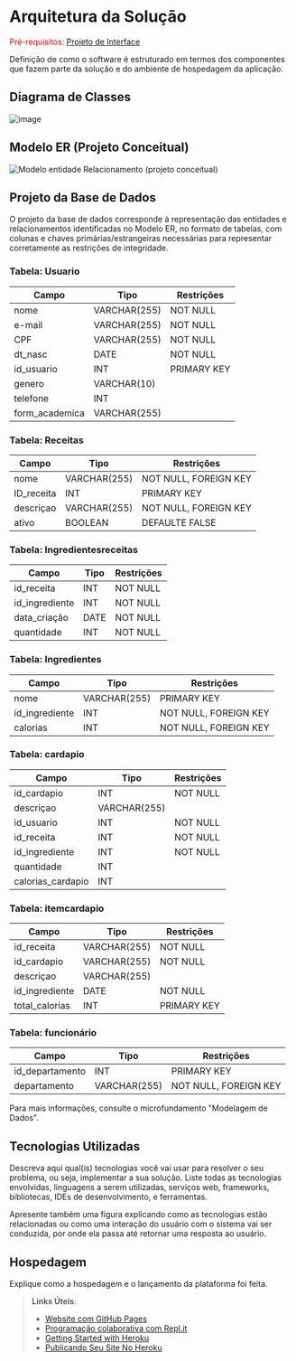 # Arquitetura da Solução

<span style="color:red">Pré-requisitos: <a href="3-Projeto de Interface.md"> Projeto de Interface</a></span>

Definição de como o software é estruturado em termos dos componentes que fazem parte da solução e do ambiente de hospedagem da aplicação.

## Diagrama de Classes


![image](https://github.com/ICEI-PUC-Minas-PMV-ADS/pmv-ads-2024-1-e2-proj-int-t7-grupo_cooking_fitt/assets/144388125/dcc359ae-26ca-4650-95a3-a5559e8677e6)







## Modelo ER (Projeto Conceitual)

![Modelo entidade Relacionamento (projeto conceitual)](https://github.com/ICEI-PUC-Minas-PMV-ADS/pmv-ads-2024-1-e2-proj-int-t7-grupo_cooking_fitt/assets/135378577/4311b1b9-e75e-4b2e-bce6-a14999471086)


## Projeto da Base de Dados

O projeto da base de dados corresponde à representação das entidades e relacionamentos identificadas no Modelo ER, no formato de tabelas, com colunas e chaves primárias/estrangeiras necessárias para representar corretamente as restrições de integridade.

### Tabela: Usuario
| Campo             | Tipo                  | Restrições                 |
|-------------      |--------------         |----------------------------|
| nome              | VARCHAR(255)          | NOT NULL                   |
| e-mail            | VARCHAR(255)          | NOT NULL                   |
| CPF               | VARCHAR(255)          | NOT NULL                   |
| dt_nasc           | DATE                  | NOT NULL                   |
| id_usuario        | INT                   | PRIMARY KEY                |
| genero            | VARCHAR(10)           |                            |
| telefone          | INT                   |                            |
| form_academica    | VARCHAR(255)          |                            |


### Tabela: Receitas
| Campo             | Tipo                  | Restrições                 |
|-------------      |--------------         |----------------------------|
| nome              | VARCHAR(255)          | NOT NULL, FOREIGN KEY      |
| ID_receita        | INT                   | PRIMARY KEY                |
| descriçao         | VARCHAR(255)          | NOT NULL, FOREIGN KEY      |
| ativo             | BOOLEAN               | DEFAULTE FALSE             |


### Tabela: Ingredientesreceitas
| Campo             | Tipo                  | Restrições                 |
|-------------      |--------------         |----------------------------|
| id_receita        | INT                   | NOT NULL                   |
| id_ingrediente    | INT                   | NOT NULL                   |
| data_criação      | DATE                  | NOT NULL                   |
| quantidade        | INT                   | NOT NULL                   |


### Tabela: Ingredientes
| Campo             | Tipo                  | Restrições                 |
|-------------      |--------------         |----------------------------|
| nome              | VARCHAR(255)          | PRIMARY KEY                |
| id_ingrediente    | INT                   | NOT NULL, FOREIGN KEY      |
| calorias          | INT                   | NOT NULL, FOREIGN KEY      |


### Tabela: cardapio
| Campo             | Tipo                  | Restrições                 |
|-------------      |--------------         |----------------------------|
| id_cardapio       | INT                   | NOT NULL                   |
| descriçao         | VARCHAR(255)          |                            |
| id_usuario        | INT                   | NOT NULL                   |
| id_receita        | INT                   | NOT NULL                   |
| id_ingrediente    | INT                   | NOT NULL                   |
| quantidade        | INT                   |                            |
| calorias_cardapio | INT                   |                            |

### Tabela: itemcardapio
| Campo             | Tipo                  | Restrições                 |
|-------------      |--------------         |----------------------------|
| id_receita        | VARCHAR(255)          | NOT NULL                   |
| id_cardapio       | VARCHAR(255)          | NOT NULL                   |
| descriçao         | VARCHAR(255)          |                            |
| id_ingrediente    | DATE                  | NOT NULL                   |
| total_calorias    | INT                   | PRIMARY KEY                |

### Tabela: funcionário
| Campo             | Tipo                  | Restrições                 |
|-------------      |--------------         |----------------------------|
| id_departamento   | INT                   | PRIMARY KEY                |
| departamento      | VARCHAR(255)          | NOT NULL, FOREIGN KEY      |


Para mais informações, consulte o microfundamento "Modelagem de Dados".

## Tecnologias Utilizadas

Descreva aqui qual(is) tecnologias você vai usar para resolver o seu problema, ou seja, implementar a sua solução. Liste todas as tecnologias envolvidas, linguagens a serem utilizadas, serviços web, frameworks, bibliotecas, IDEs de desenvolvimento, e ferramentas.

Apresente também uma figura explicando como as tecnologias estão relacionadas ou como uma interação do usuário com o sistema vai ser conduzida, por onde ela passa até retornar uma resposta ao usuário.

## Hospedagem

Explique como a hospedagem e o lançamento da plataforma foi feita.

> **Links Úteis**:
>
> - [Website com GitHub Pages](https://pages.github.com/)
> - [Programação colaborativa com Repl.it](https://repl.it/)
> - [Getting Started with Heroku](https://devcenter.heroku.com/start)
> - [Publicando Seu Site No Heroku](http://pythonclub.com.br/publicando-seu-hello-world-no-heroku.html)
